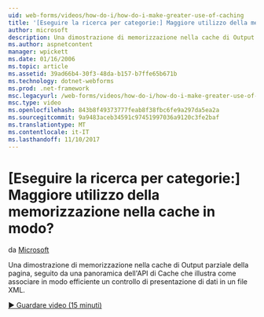 ```yaml
---
uid: web-forms/videos/how-do-i/how-do-i-make-greater-use-of-caching
title: '[Eseguire la ricerca per categorie:] Maggiore utilizzo della memorizzazione nella cache in modo? | Microsoft Docs'
author: microsoft
description: Una dimostrazione di memorizzazione nella cache di Output parziale della pagina, seguito da una panoramica dell'API di Cache che illustra come associare in modo efficiente una presentazione dei dati...
ms.author: aspnetcontent
manager: wpickett
ms.date: 01/16/2006
ms.topic: article
ms.assetid: 39ad66b4-30f3-48da-b157-b7ffe65b671b
ms.technology: dotnet-webforms
ms.prod: .net-framework
msc.legacyurl: /web-forms/videos/how-do-i/how-do-i-make-greater-use-of-caching
msc.type: video
ms.openlocfilehash: 843b8f49373777feab8f38fbc6fe9a297da5ea2a
ms.sourcegitcommit: 9a9483aceb34591c97451997036a9120c3fe2baf
ms.translationtype: MT
ms.contentlocale: it-IT
ms.lasthandoff: 11/10/2017
---
```

<a name="how-do-i-make-greater-use-of-caching"></a>[Eseguire la ricerca per categorie:] Maggiore utilizzo della memorizzazione nella cache in modo?
====================
da [Microsoft](https://github.com/microsoft)

Una dimostrazione di memorizzazione nella cache di Output parziale della pagina, seguito da una panoramica dell'API di Cache che illustra come associare in modo efficiente un controllo di presentazione di dati in un file XML.

[&#9654; Guardare video (15 minuti)](https://channel9.msdn.com/Blogs/ASP-NET-Site-Videos/how-do-i-make-greater-use-of-caching)
